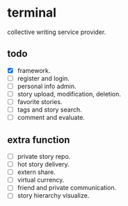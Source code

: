 # terminal
collective writing service provider.

## todo
- [x] framework.
- [ ] register and login.
- [ ] personal info admin.
- [ ] story upload, modification, deletion.
- [ ] favorite stories.
- [ ] tags and story search.
- [ ] comment and evaluate.

## extra function
- [ ] private story repo.
- [ ] hot story delivery.
- [ ] extern share.
- [ ] virtual currency.
- [ ] friend and private communication.
- [ ] story hierarchy visualize.
